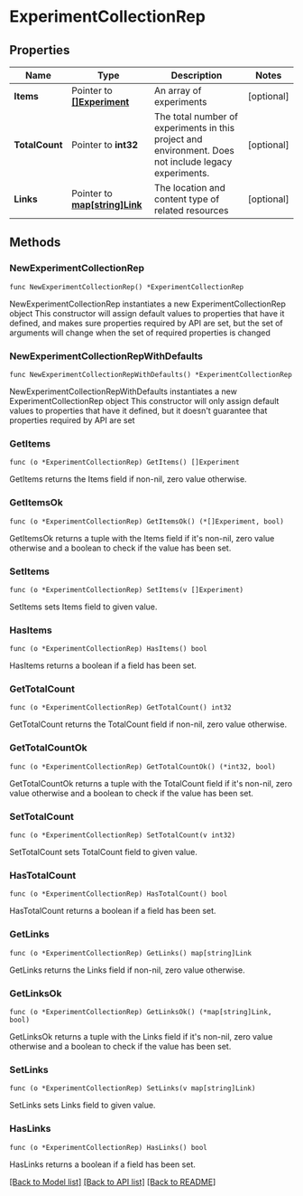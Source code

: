 # ExperimentCollectionRep

## Properties

Name | Type | Description | Notes
------------ | ------------- | ------------- | -------------
**Items** | Pointer to [**[]Experiment**](Experiment.md) | An array of experiments | [optional] 
**TotalCount** | Pointer to **int32** | The total number of experiments in this project and environment. Does not include legacy experiments. | [optional] 
**Links** | Pointer to [**map[string]Link**](Link.md) | The location and content type of related resources | [optional] 

## Methods

### NewExperimentCollectionRep

`func NewExperimentCollectionRep() *ExperimentCollectionRep`

NewExperimentCollectionRep instantiates a new ExperimentCollectionRep object
This constructor will assign default values to properties that have it defined,
and makes sure properties required by API are set, but the set of arguments
will change when the set of required properties is changed

### NewExperimentCollectionRepWithDefaults

`func NewExperimentCollectionRepWithDefaults() *ExperimentCollectionRep`

NewExperimentCollectionRepWithDefaults instantiates a new ExperimentCollectionRep object
This constructor will only assign default values to properties that have it defined,
but it doesn't guarantee that properties required by API are set

### GetItems

`func (o *ExperimentCollectionRep) GetItems() []Experiment`

GetItems returns the Items field if non-nil, zero value otherwise.

### GetItemsOk

`func (o *ExperimentCollectionRep) GetItemsOk() (*[]Experiment, bool)`

GetItemsOk returns a tuple with the Items field if it's non-nil, zero value otherwise
and a boolean to check if the value has been set.

### SetItems

`func (o *ExperimentCollectionRep) SetItems(v []Experiment)`

SetItems sets Items field to given value.

### HasItems

`func (o *ExperimentCollectionRep) HasItems() bool`

HasItems returns a boolean if a field has been set.

### GetTotalCount

`func (o *ExperimentCollectionRep) GetTotalCount() int32`

GetTotalCount returns the TotalCount field if non-nil, zero value otherwise.

### GetTotalCountOk

`func (o *ExperimentCollectionRep) GetTotalCountOk() (*int32, bool)`

GetTotalCountOk returns a tuple with the TotalCount field if it's non-nil, zero value otherwise
and a boolean to check if the value has been set.

### SetTotalCount

`func (o *ExperimentCollectionRep) SetTotalCount(v int32)`

SetTotalCount sets TotalCount field to given value.

### HasTotalCount

`func (o *ExperimentCollectionRep) HasTotalCount() bool`

HasTotalCount returns a boolean if a field has been set.

### GetLinks

`func (o *ExperimentCollectionRep) GetLinks() map[string]Link`

GetLinks returns the Links field if non-nil, zero value otherwise.

### GetLinksOk

`func (o *ExperimentCollectionRep) GetLinksOk() (*map[string]Link, bool)`

GetLinksOk returns a tuple with the Links field if it's non-nil, zero value otherwise
and a boolean to check if the value has been set.

### SetLinks

`func (o *ExperimentCollectionRep) SetLinks(v map[string]Link)`

SetLinks sets Links field to given value.

### HasLinks

`func (o *ExperimentCollectionRep) HasLinks() bool`

HasLinks returns a boolean if a field has been set.


[[Back to Model list]](../README.md#documentation-for-models) [[Back to API list]](../README.md#documentation-for-api-endpoints) [[Back to README]](../README.md)


